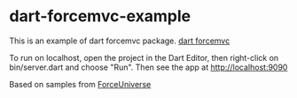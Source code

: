 dart-forcemvc-example
=====================

This is an example of dart forcemvc package. [dart forcemvc](https://github.com/jorishermans/dart-forcemvc) 

To run on localhost, open the project in the Dart Editor, then right-click on
bin/server.dart and choose "Run". Then see the app at [http://localhost:9090](http://localhost:9090)

Based on samples from [ForceUniverse](https://github.com/ForceUniverse/)
